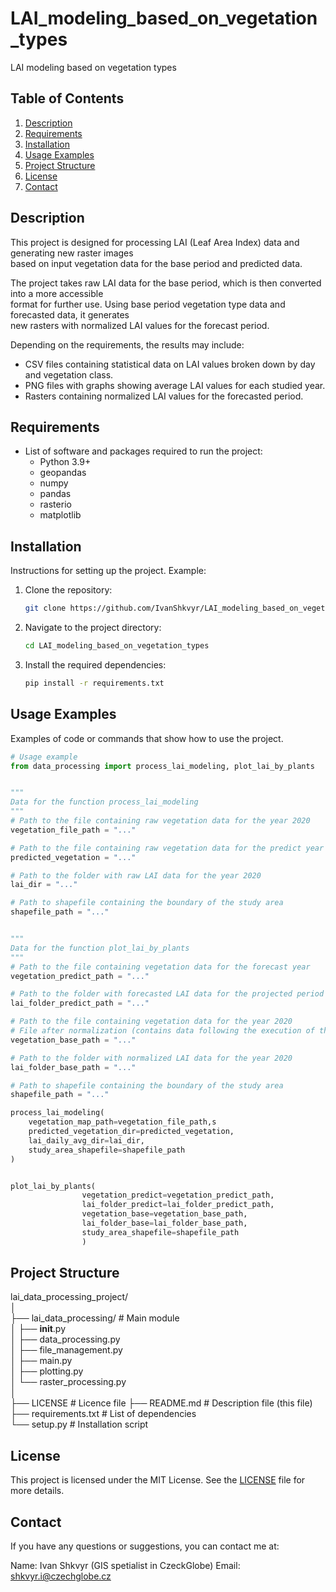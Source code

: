 # LAI_modeling_based_on_vegetation_types
LAI modeling based on vegetation types

## Table of Contents

1. [Description](#description)
2. [Requirements](#requirements)
3. [Installation](#installation)
4. [Usage Examples](#usage-examples)
5. [Project Structure](#project-structure)
6. [License](#license)
7. [Contact](#contact)

## Description

This project is designed for processing LAI (Leaf Area Index) data and generating new raster images  
 based on input vegetation data for the base period and predicted data.  

The project takes raw LAI data for the base period, which is then converted into a more accessible  
format for further use. Using base period vegetation type data and forecasted data, it generates  
new rasters with normalized LAI values for the forecast period.  

Depending on the requirements, the results may include:  

- CSV files containing statistical data on LAI values broken down by day and vegetation class.  
- PNG files with graphs showing average LAI values for each studied year.  
- Rasters containing normalized LAI values for the forecasted period.  

## Requirements

- List of software and packages required to run the project:
  - Python 3.9+
  - geopandas
  - numpy
  - pandas
  - rasterio
  - matplotlib

## Installation

Instructions for setting up the project. Example:

1. Clone the repository:
    ```bash
    git clone https://github.com/IvanShkvyr/LAI_modeling_based_on_vegetation_types
    ```
2. Navigate to the project directory:
    ```bash
    cd LAI_modeling_based_on_vegetation_types
    ```
3. Install the required dependencies:
    ```bash
    pip install -r requirements.txt
    ```

## Usage Examples

Examples of code or commands that show how to use the project.

```python
# Usage example
from data_processing import process_lai_modeling, plot_lai_by_plants


"""
Data for the function process_lai_modeling
"""
# Path to the file containing raw vegetation data for the year 2020
vegetation_file_path = "..."

# Path to the file containing raw vegetation data for the predict year
predicted_vegetation = "..."

# Path to the folder with raw LAI data for the year 2020
lai_dir = "..."

# Path to shapefile containing the boundary of the study area
shapefile_path = "..."


"""
Data for the function plot_lai_by_plants
"""
# Path to the file containing vegetation data for the forecast year
vegetation_predict_path = "..."

# Path to the folder with forecasted LAI data for the projected period
lai_folder_predict_path = "..."

# Path to the file containing vegetation data for the year 2020
# File after normalization (contains data following the execution of the first function)
vegetation_base_path = "..."

# Path to the folder with normalized LAI data for the year 2020
lai_folder_base_path = "..."

# Path to shapefile containing the boundary of the study area
shapefile_path = "..."

process_lai_modeling(
    vegetation_map_path=vegetation_file_path,s
    predicted_vegetation_dir=predicted_vegetation,
    lai_daily_avg_dir=lai_dir,
    study_area_shapefile=shapefile_path
)


plot_lai_by_plants(
                vegetation_predict=vegetation_predict_path,
                lai_folder_predict=lai_folder_predict_path,
                vegetation_base=vegetation_base_path,
                lai_folder_base=lai_folder_base_path,
                study_area_shapefile=shapefile_path
                )

```

## Project Structure 

lai_data_processing_project/  
│  
├── lai_data_processing/           # Main module  
│   ├── __init__.py  
│   ├── data_processing.py  
│   ├── file_management.py  
│   ├── main.py  
│   ├── plotting.py  
│   └── raster_processing.py  
│  
├── LICENSE               # Licence file 
├── README.md             # Description file (this file)  
├── requirements.txt      # List of dependencies  
└── setup.py              # Installation script  

## License
This project is licensed under the MIT License. See the [LICENSE](./LICENSE) file for more details.

## Contact
If you have any questions or suggestions, you can contact me at:

Name: Ivan Shkvyr (GIS spetialist in CzeckGlobe)
Email: shkvyr.i@czechglobe.cz

